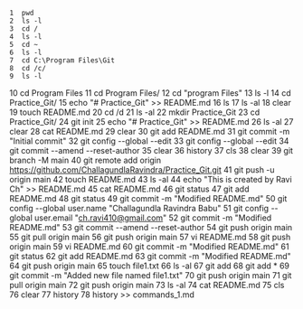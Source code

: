     1  pwd
    2  ls -l
    3  cd /
    4  ls -l
    5  cd ~
    6  ls -l
    7  cd C:\Program Files\Git
    8  cd /c/
    9  ls -l
   10  cd Program Files
   11  cd Program Files/
   12  cd "program Files"
   13  ls -l
   14  cd Practice_Git/
   15  echo "# Practice_Git" >> README.md
   16  ls
   17  ls -al
   18  clear
   19  touch README.md
   20  cd /d
   21  ls -al
   22  mkdir Practice_Git
   23  cd Practice_Git/
   24  git init
   25  echo "# Practice_Git" >> README.md
   26  ls -al
   27  clear
   28  cat README.md 
   29  clear
   30  git add README.md 
   31  git commit -m "Initial commit"
   32  git config --global --edit
   33  git config --global --edit
   34  git commit --amend --reset-author
   35  clear
   36  history
   37  cls
   38  clear
   39  git branch -M main
   40  git remote add origin https://github.com/ChallagundlaRavindra/Practice_Git.git
   41  git push -u origin main
   42  touch README.md 
   43  ls -al
   44  echo "This is created by Ravi Ch" >> README.md 
   45  cat README.md 
   46  git status
   47  git add README.md 
   48  git status
   49  git commit -m "Modified README.md"
   50  git config --global user.name "Challagundla Ravindra Babu"
   51  git config --global user.email "ch.ravi410@gmail.com"
   52  git commit -m "Modified README.md"
   53  git commit --amend --reset-author
   54  git push origin main
   55  git pull origin main
   56  git push origin main
   57  vi README.md 
   58  git push origin main
   59  vi README.md 
   60  git commit -m "Modified README.md"
   61  git status
   62  git add README.md 
   63  git commit -m "Modified README.md"
   64  git push origin main
   65  touch file1.txt
   66  ls -al
   67  git add 
   68  git add *
   69  git commit -m "Added new file named file1.txt"
   70  git push origin main
   71  git pull origin main
   72  git push origin main
   73  ls -al
   74  cat README.md 
   75  cls
   76  clear
   77  history
   78  history >> commands_1.md
